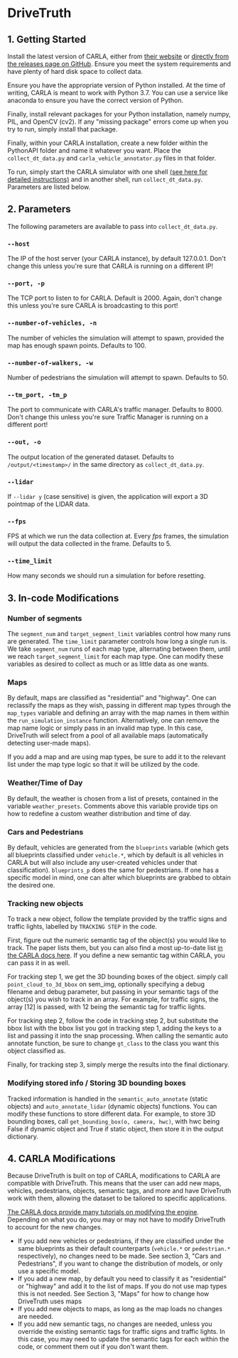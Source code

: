 # DriveTruth
## 1. Getting Started
Install the latest version of CARLA, either from [their website](https://carla.readthedocs.io/en/0.9.11/) or [directly from the releases page on GitHub](https://github.com/carla-simulator/carla).  Ensure you meet the system requirements and have plenty of hard disk space to collect data.

Ensure you have the appropriate version of Python installed.  At the time of writing, CARLA is meant to work with Python 3.7.  You can use a service like anaconda to ensure you have the correct version of Python.

Finally, install relevant packages for your Python installation, namely numpy, PIL, and OpenCV (cv2).  If any "missing package" errors come up when you try to run, simply install that package.

Finally, within your CARLA installation, create a new folder within the PythonAPI folder and name it whatever you want.  Place the ``collect_dt_data.py`` and ``carla_vehicle_annotator.py`` files in that folder.

To run, simply start the CARLA simulator with one shell [(see here for detailed instructions)](https://carla.readthedocs.io/en/0.9.11/start_quickstart/#running-carla) and in another shell, run ``collect_dt_data.py``.  Parameters are listed below.

## 2. Parameters

The following parameters are available to pass into ``collect_dt_data.py``.
### ``--host``
The IP of the host server (your CARLA instance), by default 127.0.0.1.  Don't change this unless you're sure that CARLA is running on a different IP!

### ``--port, -p``

The TCP port to listen to for CARLA.  Default is 2000.  Again, don't change this unless you're sure CARLA is broadcasting to this port!

### ``--number-of-vehicles, -n``

The number of vehicles the simulation will attempt to spawn, provided the map has enough spawn points.  Defaults to 100.

### ``--number-of-walkers, -w``

Number of pedestrians the simulation will attempt to spawn.  Defaults to 50.

### ``--tm_port, -tm_p``

The port to communicate with CARLA's traffic manager.  Defaults to 8000.  Don't change this unless you're sure Traffic Manager is running on a different port!

### ``--out, -o``

The output location of the generated dataset.  Defaults to ``/output/<timestamp>/`` in the same directory as ``collect_dt_data.py``.

### ``--lidar``

If ``--lidar y`` (case sensitive) is given, the application will export a 3D pointmap of the LIDAR data.

### ``--fps``
FPS at which we run the data collection at.  Every *fps* frames, the simulation will output the data collected in the frame.  Defaults to 5.

### ``--time_limit``
How many seconds we should run a simulation for before resetting.


## 3. In-code Modifications
### Number of segments
The ``segment_num`` and ``target_segment_limit`` variables control how many runs are generated.  The ``time_limit`` parameter controls how long a single run is.  We take ``segment_num`` runs of each map type, alternating between them, until we reach ``target_segment_limit`` for each map type.  One can modify these variables as desired to collect as much or as little data as one wants.

### Maps
By default, maps are classified as "residential" and "highway".  One can reclassify the maps as they wish, passing in different map types through the ``map_types`` variable and defining an array with the map names in them within the ``run_simulation_instance`` function.  Alternatively, one can remove the map name logic or simply pass in an invalid map type.  In this case, DriveTruth will select from a pool of all available maps (automatically detecting user-made maps).

If you add a map and are using map types, be sure to add it to the relevant list under the map type logic so that it will be utilized by the code.

### Weather/Time of Day

By default, the weather is chosen from a list of presets, contained in the variable ``weather_presets``.  Comments above this variable provide tips on how to redefine a custom weather distribution and time of day.

### Cars and Pedestrians

By default, vehicles are generated from the ``blueprints`` variable (which gets all blueprints classified under ``vehicle.*``, which by default is all vehicles in CARLA but will also include any user-created vehicles under that classification).  ``blueprints_p`` does the same for pedestrians.  If one has a specific model in mind, one can alter which blueprints are grabbed to obtain the desired one.

### Tracking new objects
To track a new object, follow the template provided by the traffic signs and traffic lights, labelled by ``TRACKING STEP`` in the code.

First, figure out the numeric semantic tag of the object(s) you would like to track.  The paper lists them, but you can also find a most up-to-date list [in the CARLA docs here](https://carla.readthedocs.io/en/latest/ref_sensors/#semantic-segmentation-camera).  If you define a new semantic tag within CARLA, you can pass it in as well.

For tracking step 1, we get the 3D bounding boxes of the object.  simply call ``point_cloud_to_3d_bbox`` on sem_img, optionally specifying a debug filename and debug parameter, but passing in your semantic tags of the object(s) you wish to track in an array.  For example, for traffic signs, the array [12] is passed, with 12 being the semantic tag for traffic lights.

For tracking step 2, follow the code in tracking step 2, but substitute the bbox list with the bbox list you got in tracking step 1, adding the keys to a list and passing it into the snap processing.  When calling the semantic auto annotate function, be sure to change ``gt_class`` to the class you want this object classified as.

Finally, for tracking step 3, simply merge the results into the final dictionary.

### Modifying stored info / Storing 3D bounding boxes
Tracked information is handled in the ``semantic_auto_annotate`` (static objects) and ``auto_annotate_lidar`` (dynamic objects) functions.  You can modify these functions to store different data.  For example, to store 3D bounding boxes, call ``get_bounding_box(o, camera, hwc)``, with hwc being False if dynamic object and True if static object, then store it in the output dictionary.

## 4. CARLA Modifications

Because DriveTruth is built on top of CARLA, modifications to CARLA are compatible with DriveTruth.  This means that the user can add new maps, vehicles, pedestrians, objects, semantic tags, and more and have DriveTruth work with them, allowing the dataset to be tailored to specific applications.

[The CARLA docs provide many tutorials on modifying the engine](https://carla.readthedocs.io/en/latest/).  Depending on what you do, you may or may not have to modify DriveTruth to account for the new changes. 

- If you add new vehicles or pedestrians, if they are classified under the same blueprints as their default counterparts (``vehicle.*`` or ``pedestrian.*`` respectively), no changes need to be made.  See section 3, "Cars and Pedestrians", if you want to change the distribution of models, or only use a specific model.
- If you add a new map, by default you need to classify it as "residential" or "highway" and add it to the list of maps.  If you do not use map types this is not needed.  See Section 3, "Maps" for how to change how DriveTruth uses maps
- If you add new objects to maps, as long as the map loads no changes are needed.
- If you add new semantic tags, no changes are needed, unless you override the existing semantic tags for traffic signs and traffic lights.  In this case, you may need to update the semantic tags for each within the code, or comment them out if you don't want them. 

